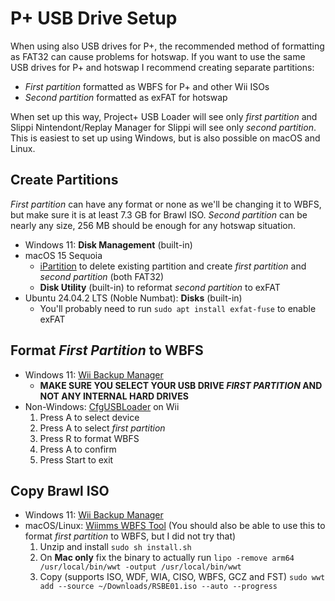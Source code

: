 # P+ USB Drive Setup
When using also USB drives for P+, the recommended method of formatting as FAT32 can cause problems for hotswap.
If you want to use the same USB drives for P+ and hotswap I recommend creating separate partitions:
- *First partition* formatted as WBFS for P+ and other Wii ISOs
- *Second partition* formatted as exFAT for hotswap

When set up this way, Project+ USB Loader will see only *first partition* and Slippi Nintendont/Replay Manager for Slippi will see only *second partition*.
This is easiest to set up using Windows, but is also possible on macOS and Linux.

## Create Partitions
*First partition* can have any format or none as we'll be changing it to WBFS, but make sure it is at least 7.3 GB for Brawl ISO.
*Second partition* can be nearly any size, 256 MB should be enough for any hotswap situation.
- Windows 11: **Disk Management** (built-in)
- macOS 15 Sequoia
  - [iPartition](https://coriolis-systems.com/) to delete existing partition and create *first partition* and *second partition* (both FAT32)
  - **Disk Utility** (built-in) to reformat *second partition* to exFAT
- Ubuntu 24.04.2 LTS (Noble Numbat): **Disks** (built-in)
  - You'll probably need to run `sudo apt install exfat-fuse` to enable exFAT

## Format *First Partition* to WBFS
- Windows 11: [Wii Backup Manager](https://wiibackupmanager.co.uk/)
  - **MAKE SURE YOU SELECT YOUR USB DRIVE *FIRST PARTITION* AND NOT ANY INTERNAL HARD DRIVES**
- Non-Windows: [CfgUSBLoader](https://github.com/nitraiolo/CfgUSBLoader/releases/latest) on Wii
  1. Press A to select device
  2. Press A to select *first partition*
  3. Press R to format WBFS
  4. Press A to confirm
  5. Press Start to exit

## Copy Brawl ISO
- Windows 11: [Wii Backup Manager](https://wiibackupmanager.co.uk/)
- macOS/Linux: [Wiimms WBFS Tool](https://wit.wiimm.de/download.html)
(You should also be able to use this to format *first partition* to WBFS, but I did not try that)
  1. Unzip and install `sudo sh install.sh`
  2. On **Mac only** fix the binary to actually run `lipo -remove arm64 /usr/local/bin/wwt -output /usr/local/bin/wwt`
  3. Copy (supports ISO, WDF, WIA, CISO, WBFS, GCZ and FST) `sudo wwt add --source ~/Downloads/RSBE01.iso --auto --progress`

